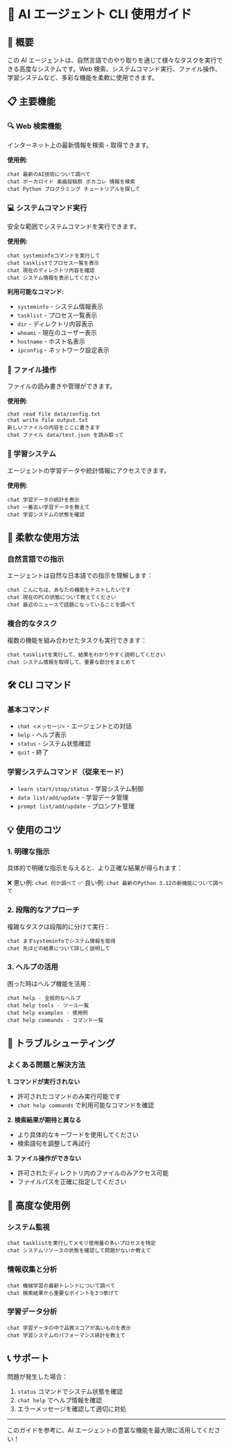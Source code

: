 # 🤖 AI エージェント CLI 使用ガイド

## 🚀 概要

この AI エージェントは、自然言語でのやり取りを通じて様々なタスクを実行できる高度なシステムです。Web 検索、システムコマンド実行、ファイル操作、学習システムなど、多彩な機能を柔軟に使用できます。

## 📋 主要機能

### 🔍 Web 検索機能

インターネット上の最新情報を検索・取得できます。

**使用例:**

```
chat 最新のAI技術について調べて
chat ボーカロイド 楽曲投稿祭 ボカコレ 情報を検索
chat Python プログラミング チュートリアルを探して
```

### 💻 システムコマンド実行

安全な範囲でシステムコマンドを実行できます。

**使用例:**

```
chat systeminfoコマンドを実行して
chat tasklistでプロセス一覧を表示
chat 現在のディレクトリ内容を確認
chat システム情報を表示してください
```

**利用可能なコマンド:**

- `systeminfo` - システム情報表示
- `tasklist` - プロセス一覧表示
- `dir` - ディレクトリ内容表示
- `whoami` - 現在のユーザー表示
- `hostname` - ホスト名表示
- `ipconfig` - ネットワーク設定表示

### 📁 ファイル操作

ファイルの読み書きや管理ができます。

**使用例:**

```
chat read file data/config.txt
chat write file output.txt
新しいファイルの内容をここに書きます
chat ファイル data/test.json を読み取って
```

### 🧠 学習システム

エージェントの学習データや統計情報にアクセスできます。

**使用例:**

```
chat 学習データの統計を表示
chat 一番古い学習データを教えて
chat 学習システムの状態を確認
```

## 🎯 柔軟な使用方法

### 自然言語での指示

エージェントは自然な日本語での指示を理解します：

```
chat こんにちは、あなたの機能をテストしたいです
chat 現在のPCの状態について教えてください
chat 最近のニュースで話題になっていることを調べて
```

### 複合的なタスク

複数の機能を組み合わせたタスクも実行できます：

```
chat tasklistを実行して、結果をわかりやすく説明してください
chat システム情報を取得して、重要な部分をまとめて
```

## 🛠️ CLI コマンド

### 基本コマンド

- `chat <メッセージ>` - エージェントとの対話
- `help` - ヘルプ表示
- `status` - システム状態確認
- `quit` - 終了

### 学習システムコマンド（従来モード）

- `learn start/stop/status` - 学習システム制御
- `data list/add/update` - 学習データ管理
- `prompt list/add/update` - プロンプト管理

## 💡 使用のコツ

### 1. 明確な指示

具体的で明確な指示を与えると、より正確な結果が得られます：

❌ 悪い例: `chat 何か調べて`
✅ 良い例: `chat 最新のPython 3.12の新機能について調べて`

### 2. 段階的なアプローチ

複雑なタスクは段階的に分けて実行：

```
chat まずsysteminfoでシステム情報を取得
chat 先ほどの結果について詳しく説明して
```

### 3. ヘルプの活用

困った時はヘルプ機能を活用：

```
chat help - 全般的なヘルプ
chat help tools - ツール一覧
chat help examples - 使用例
chat help commands - コマンド一覧
```

## 🔧 トラブルシューティング

### よくある問題と解決方法

**1. コマンドが実行されない**

- 許可されたコマンドのみ実行可能です
- `chat help commands` で利用可能なコマンドを確認

**2. 検索結果が期待と異なる**

- より具体的なキーワードを使用してください
- 検索語句を調整して再試行

**3. ファイル操作ができない**

- 許可されたディレクトリ内のファイルのみアクセス可能
- ファイルパスを正確に指定してください

## 🎉 高度な使用例

### システム監視

```
chat tasklistを実行してメモリ使用量の多いプロセスを特定
chat システムリソースの状態を確認して問題がないか教えて
```

### 情報収集と分析

```
chat 機械学習の最新トレンドについて調べて
chat 検索結果から重要なポイントを3つ挙げて
```

### 学習データ分析

```
chat 学習データの中で品質スコアが高いものを表示
chat 学習システムのパフォーマンス統計を教えて
```

## 📞 サポート

問題が発生した場合：

1. `status` コマンドでシステム状態を確認
2. `chat help` でヘルプ情報を確認
3. エラーメッセージを確認して適切に対処

---

このガイドを参考に、AI エージェントの豊富な機能を最大限に活用してください！
